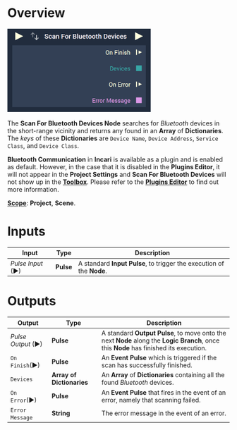 
# Overview

![The Scan For Bluetooth Devices Node.](../../../.gitbook/assets/scanforbluetoothdevicesreal.png)

The **Scan For Bluetooth Devices Node** searches for *Bluetooth* devices in the short-range vicinity and returns any found in an **Array** of **Dictionaries**. The *keys* of these **Dictionaries** are `Device Name`, `Device Address`, `Service Class`, and `Device Class`.


**Bluetooth Communication** in **Incari** is available as a plugin and is enabled as default. However, in the case that it is disabled in the **Plugins Editor**, it will not appear in the **Project Settings** and **Scan For Bluetooth Devices** will not show up in the [**Toolbox**](../../overview.md). Please refer to the [**Plugins Editor**](../../../modules/plugins/README.md) to find out more information.

[**Scope**](../../overview.md#scopes): **Project**, **Scene**.


# Inputs

|Input|Type|Description|
|---|---|---|
|*Pulse Input* (►)|**Pulse**|A standard **Input Pulse**, to trigger the execution of the **Node**.|


# Outputs

|Output|Type|Description|
|---|---|---|
|*Pulse Output* (►)|**Pulse**|A standard **Output Pulse**, to move onto the next **Node** along the **Logic Branch**, once this **Node** has finished its execution.|
|`On Finish`(►)|**Pulse**|An **Event Pulse** which is triggered if the scan has successfully finished.|
|`Devices`|**Array of Dictionaries**|An **Array** of **Dictionaries** containing all the found *Bluetooth* devices.|
|`On Error`(►)|**Pulse**|An **Event Pulse** that fires in the event of an error, namely that scanning failed.|
|`Error Message`|**String**|The error message in the event of an error.|

